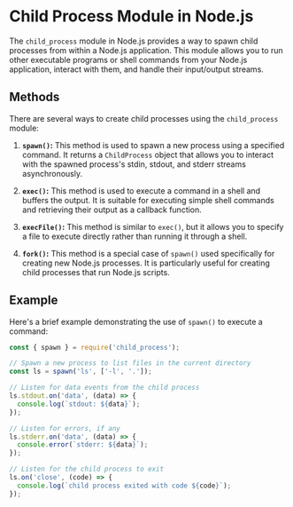 # Child Process Module in Node.js

The `child_process` module in Node.js provides a way to spawn child processes from within a Node.js application. This module allows you to run other executable programs or shell commands from your Node.js application, interact with them, and handle their input/output streams.

## Methods

There are several ways to create child processes using the `child_process` module:

1. **`spawn()`:** This method is used to spawn a new process using a specified command. It returns a `ChildProcess` object that allows you to interact with the spawned process's stdin, stdout, and stderr streams asynchronously.

2. **`exec()`:** This method is used to execute a command in a shell and buffers the output. It is suitable for executing simple shell commands and retrieving their output as a callback function.

3. **`execFile()`:** This method is similar to `exec()`, but it allows you to specify a file to execute directly rather than running it through a shell.

4. **`fork()`:** This method is a special case of `spawn()` used specifically for creating new Node.js processes. It is particularly useful for creating child processes that run Node.js scripts.

## Example

Here's a brief example demonstrating the use of `spawn()` to execute a command:

```javascript
const { spawn } = require('child_process');

// Spawn a new process to list files in the current directory
const ls = spawn('ls', ['-l', '.']);

// Listen for data events from the child process
ls.stdout.on('data', (data) => {
  console.log(`stdout: ${data}`);
});

// Listen for errors, if any
ls.stderr.on('data', (data) => {
  console.error(`stderr: ${data}`);
});

// Listen for the child process to exit
ls.on('close', (code) => {
  console.log(`child process exited with code ${code}`);
});
